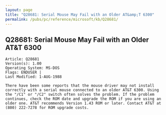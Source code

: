 ```yaml
---
layout: page
title: "Q28681: Serial Mouse May Fail with an Older AT&amp;T 6300"
permalink: /pubs/pc/reference/microsoft/kb/Q28681/
---
```


## Q28681: Serial Mouse May Fail with an Older AT&amp;T 6300

	Article: Q28681
	Version(s): 1.00
	Operating System: MS-DOS
	Flags: ENDUSER |
	Last Modified: 1-AUG-1988
	
	There have been some reports that the mouse driver may not install
	correctly with a serial mouse connected to an older AT&T 6300. Using
	the "/C1" or "/C2" switch often solves the problem. If the problem
	continues, check the ROM date and upgrade the ROM if you are using an
	older one. AT&T recommends Version 1.43 ROM or later. Contact AT&T at
	(800) 222-7278 for ROM upgrade costs.
